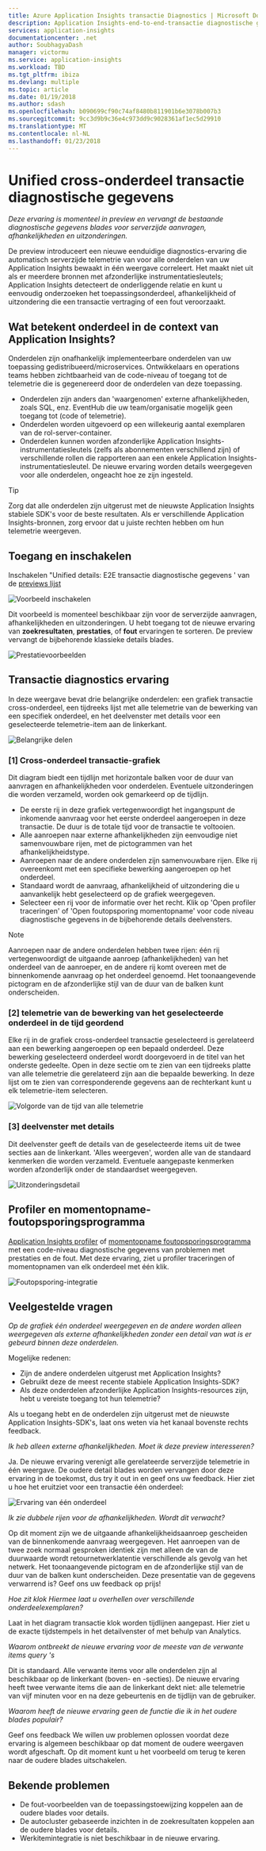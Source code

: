 ```yaml
---
title: Azure Application Insights transactie Diagnostics | Microsoft Docs
description: Application Insights-end-to-end-transactie diagnostische gegevens
services: application-insights
documentationcenter: .net
author: SoubhagyaDash
manager: victormu
ms.service: application-insights
ms.workload: TBD
ms.tgt_pltfrm: ibiza
ms.devlang: multiple
ms.topic: article
ms.date: 01/19/2018
ms.author: sdash
ms.openlocfilehash: b090699cf90c74af8480b811901b6e3078b007b3
ms.sourcegitcommit: 9cc3d9b9c36e4c973dd9c9028361af1ec5d29910
ms.translationtype: MT
ms.contentlocale: nl-NL
ms.lasthandoff: 01/23/2018
---
```

# <a name="unified-cross-component-transaction-diagnostics"></a>Unified cross-onderdeel transactie diagnostische gegevens

*Deze ervaring is momenteel in preview en vervangt de bestaande diagnostische gegevens blades voor serverzijde aanvragen, afhankelijkheden en uitzonderingen.*

De preview introduceert een nieuwe eenduidige diagnostics-ervaring die automatisch serverzijde telemetrie van voor alle onderdelen van uw Application Insights bewaakt in één weergave correleert. Het maakt niet uit als er meerdere bronnen met afzonderlijke instrumentatiesleutels; Application Insights detecteert de onderliggende relatie en kunt u eenvoudig onderzoeken het toepassingsonderdeel, afhankelijkheid of uitzondering die een transactie vertraging of een fout veroorzaakt.

## <a name="what-does-component-mean-in-the-context-of-application-insights"></a>Wat betekent onderdeel in de context van Application Insights?

Onderdelen zijn onafhankelijk implementeerbare onderdelen van uw toepassing gedistribueerd/microservices. Ontwikkelaars en operations teams hebben zichtbaarheid van de code-niveau of toegang tot de telemetrie die is gegenereerd door de onderdelen van deze toepassing. 

* Onderdelen zijn anders dan 'waargenomen' externe afhankelijkheden, zoals SQL, enz. EventHub die uw team/organisatie mogelijk geen toegang tot (code of telemetrie).
* Onderdelen worden uitgevoerd op een willekeurig aantal exemplaren van de rol-server-container.
* Onderdelen kunnen worden afzonderlijke Application Insights-instrumentatiesleutels (zelfs als abonnementen verschillend zijn) of verschillende rollen die rapporteren aan een enkele Application Insights-instrumentatiesleutel. De nieuwe ervaring worden details weergegeven voor alle onderdelen, ongeacht hoe ze zijn ingesteld.

> [!Tip]
> Zorg dat alle onderdelen zijn uitgerust met de nieuwste Application Insights stabiele SDK's voor de beste resultaten. Als er verschillende Application Insights-bronnen, zorg ervoor dat u juiste rechten hebben om hun telemetrie weergeven.

## <a name="enable-and-access"></a>Toegang en inschakelen
Inschakelen "Unified details: E2E transactie diagnostische gegevens ' van de [previews lijst](app-insights-previews.md)

![Voorbeeld inschakelen](media/app-insights-e2eTxn-diagnostics/previews.png)

Dit voorbeeld is momenteel beschikbaar zijn voor de serverzijde aanvragen, afhankelijkheden en uitzonderingen. U hebt toegang tot de nieuwe ervaring van **zoekresultaten**, **prestaties**, of **fout** ervaringen te sorteren. De preview vervangt de bijbehorende klassieke details blades. 

![Prestatievoorbeelden](media/app-insights-e2eTxn-diagnostics/performanceSamplesClickThrough.png)

## <a name="transaction-diagnostics-experience"></a>Transactie diagnostics ervaring 
In deze weergave bevat drie belangrijke onderdelen: een grafiek transactie cross-onderdeel, een tijdreeks lijst met alle telemetrie van de bewerking van een specifiek onderdeel, en het deelvenster met details voor een geselecteerde telemetrie-item aan de linkerkant.

![Belangrijke delen](media/app-insights-e2eTxn-diagnostics/3partsCrossComponent.png)

### <a name="1-cross-component-transaction-chart"></a>[1] Cross-onderdeel transactie-grafiek

Dit diagram biedt een tijdlijn met horizontale balken voor de duur van aanvragen en afhankelijkheden voor onderdelen. Eventuele uitzonderingen die worden verzameld, worden ook gemarkeerd op de tijdlijn.

* De eerste rij in deze grafiek vertegenwoordigt het ingangspunt de inkomende aanvraag voor het eerste onderdeel aangeroepen in deze transactie. De duur is de totale tijd voor de transactie te voltooien.
* Alle aanroepen naar externe afhankelijkheden zijn eenvoudige niet samenvouwbare rijen, met de pictogrammen van het afhankelijkheidstype.
* Aanroepen naar de andere onderdelen zijn samenvouwbare rijen. Elke rij overeenkomt met een specifieke bewerking aangeroepen op het onderdeel.
* Standaard wordt de aanvraag, afhankelijkheid of uitzondering die u aanvankelijk hebt geselecteerd op de grafiek weergegeven.
* Selecteer een rij voor de informatie over het recht. Klik op 'Open profiler traceringen' of 'Open foutopsporing momentopname' voor code niveau diagnostische gegevens in de bijbehorende details deelvensters.

> [!NOTE]
Aanroepen naar de andere onderdelen hebben twee rijen: één rij vertegenwoordigt de uitgaande aanroep (afhankelijkheden) van het onderdeel van de aanroeper, en de andere rij komt overeen met de binnenkomende aanvraag op het onderdeel genoemd. Het toonaangevende pictogram en de afzonderlijke stijl van de duur van de balken kunt onderscheiden.

### <a name="2-time-sequenced-telemetry-of-the-selected-component-operation"></a>[2] telemetrie van de bewerking van het geselecteerde onderdeel in de tijd geordend

Elke rij in de grafiek cross-onderdeel transactie geselecteerd is gerelateerd aan een bewerking aangeroepen op een bepaald onderdeel. Deze bewerking geselecteerd onderdeel wordt doorgevoerd in de titel van het onderste gedeelte. Open in deze sectie om te zien van een tijdreeks platte van alle telemetrie die gerelateerd zijn aan die bepaalde bewerking. In deze lijst om te zien van corresponderende gegevens aan de rechterkant kunt u elk telemetrie-item selecteren.

![Volgorde van de tijd van alle telemetrie](media/app-insights-e2eTxn-diagnostics/allTelemetryDrawerOpened.png)

### <a name="3-details-pane"></a>[3] deelvenster met details

Dit deelvenster geeft de details van de geselecteerde items uit de twee secties aan de linkerkant. 'Alles weergeven', worden alle van de standaard kenmerken die worden verzameld. Eventuele aangepaste kenmerken worden afzonderlijk onder de standaardset weergegeven.

![Uitzonderingsdetail](media/app-insights-e2eTxn-diagnostics/exceptiondetail.png)

## <a name="profiler-and-snapshot-debugger"></a>Profiler en momentopname-foutopsporingsprogramma

[Application Insights profiler](app-insights-profiler.md) of [momentopname foutopsporingsprogramma](app-insights-snapshot-debugger.md) met een code-niveau diagnostische gegevens van problemen met prestaties en de fout. Met deze ervaring, ziet u profiler traceringen of momentopnamen van elk onderdeel met één klik.

![Foutopsporing-integratie](media/app-insights-e2eTxn-diagnostics/debugSnapshot.png)

## <a name="faq"></a>Veelgestelde vragen

*Op de grafiek één onderdeel weergegeven en de andere worden alleen weergegeven als externe afhankelijkheden zonder een detail van wat is er gebeurd binnen deze onderdelen.*

Mogelijke redenen:

* Zijn de andere onderdelen uitgerust met Application Insights?
* Gebruikt deze de meest recente stabiele Application Insights-SDK?
* Als deze onderdelen afzonderlijke Application Insights-resources zijn, hebt u vereiste toegang tot hun telemetrie?

Als u toegang hebt en de onderdelen zijn uitgerust met de nieuwste Application Insights-SDK's, laat ons weten via het kanaal bovenste rechts feedback.

*Ik heb alleen externe afhankelijkheden. Moet ik deze preview interesseren?*

Ja. De nieuwe ervaring verenigt alle gerelateerde serverzijde telemetrie in één weergave. De oudere detail blades worden vervangen door deze ervaring in de toekomst, dus try it out in en geef ons uw feedback. Hier ziet u hoe het eruitziet voor een transactie één onderdeel:

![Ervaring van één onderdeel](media/app-insights-e2eTxn-diagnostics/singleComponent.png)

*Ik zie dubbele rijen voor de afhankelijkheden. Wordt dit verwacht?*

Op dit moment zijn we de uitgaande afhankelijkheidsaanroep gescheiden van de binnenkomende aanvraag weergegeven. Het aanroepen van de twee zoek normaal gesproken identiek zijn met alleen de van de duurwaarde wordt retournetwerklatentie verschillende als gevolg van het netwerk. Het toonaangevende pictogram en de afzonderlijke stijl van de duur van de balken kunt onderscheiden. Deze presentatie van de gegevens verwarrend is? Geef ons uw feedback op prijs!

*Hoe zit klok Hiermee laat u overhellen over verschillende onderdeelexemplaren?*

Laat in het diagram transactie klok worden tijdlijnen aangepast. Hier ziet u de exacte tijdstempels in het detailvenster of met behulp van Analytics.

*Waarom ontbreekt de nieuwe ervaring voor de meeste van de verwante items query 's*

Dit is standaard. Alle verwante items voor alle onderdelen zijn al beschikbaar op de linkerkant (boven- en -secties). De nieuwe ervaring heeft twee verwante items die aan de linkerkant dekt niet: alle telemetrie van vijf minuten voor en na deze gebeurtenis en de tijdlijn van de gebruiker.

*Waarom heeft de nieuwe ervaring geen de functie die ik in het oudere blades populair?*

Geef ons feedback We willen uw problemen oplossen voordat deze ervaring is algemeen beschikbaar op dat moment de oudere weergaven wordt afgeschaft. Op dit moment kunt u het voorbeeld om terug te keren naar de oudere blades uitschakelen.

## <a name="known-issues"></a>Bekende problemen

* De fout-voorbeelden van de toepassingstoewijzing koppelen aan de oudere blades voor details.
* De autocluster gebaseerde inzichten in de zoekresultaten koppelen aan de oudere blades voor details.
* Werkitemintegratie is niet beschikbaar in de nieuwe ervaring.
